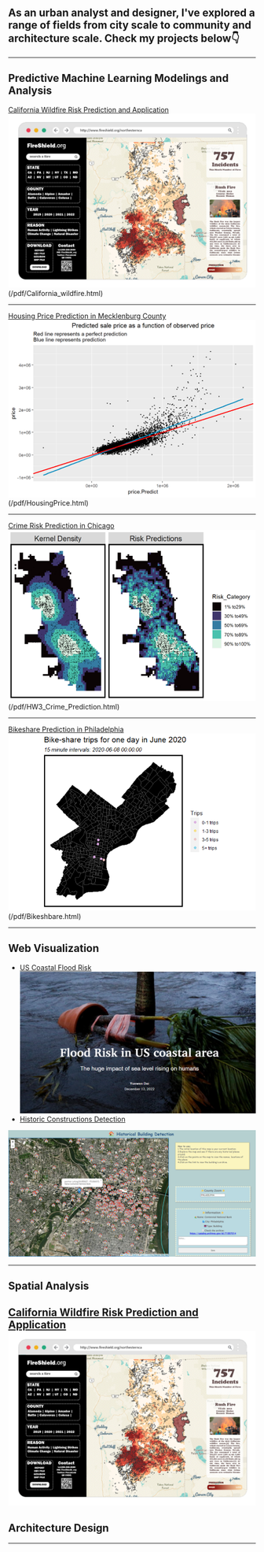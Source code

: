 ## As an urban analyst and designer, I've explored a range of fields from city scale to community and architecture scale. Check my projects below👇

------------------------------------------------------------------------

## Predictive Machine Learning Modelings and Analysis

[California Wildfire Risk Prediction and Application](/pdf/California_wildfire.html) 
<img src="images/for computer2.png?raw=true"/>(/pdf/California_wildfire.html)

---

[Housing Price Prediction in Mecklenburg County](/pdf/HousingPrice.html) 
<img src="images/HousingPrice.png?raw=true"/>(/pdf/HousingPrice.html)

---

[Crime Risk Prediction in Chicago](/pdf/HW3_Crime_Prediction.html) 
<img src="images/crimerisk.png?raw=true"/>(/pdf/HW3_Crime_Prediction.html)

---

[Bikeshare Prediction in Philadelphia](/pdf/Bikeshbare.html) 
<img src="images/Bikeshare.gif?raw=true"/>(/pdf/Bikeshbare.html)

------------------------------------------------------------------------

## Web Visualization

-   [US Coastal Flood Risk](https://storymaps.arcgis.com/stories/2ed153635dfc46a0a99c4bd4b62e6e92) <img src="images/floodrisk.png?raw=true"/>
-   [Historic Constructions Detection](https://yuewendai.github.io/final-project/)
<img src="images/js.png?raw=true"/>

------------------------------------------------------------------------

## Spatial Analysis 
[California Wildfire Risk Prediction and Application](/pdf/California_wildfire.html) 
<img src="images/for computer2.png?raw=true"/>
---
## Architecture Design
---
